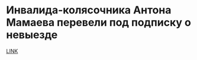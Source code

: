 # Инвалида-колясочника Антона Мамаева перевели под подписку о невыезде



[LINK](https://varlamov.ru/2474031.html)